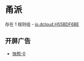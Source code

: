 # 甬派

存在 1 规则组 - [io.dcloud.H55BDF6BE](/src/apps/io.dcloud.H55BDF6BE.ts)

## 开屏广告

- [快照-0](https://gkd-kit.songe.li/import/13031273)

